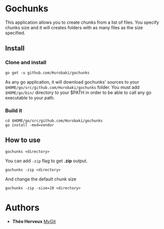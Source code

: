 # Gochunks

This application allows you to create chunks from a list of files. You specify chunks size and it will creates folders with as many files as the size specified.


## Install

### Clone and install

```shell script
go get -u github.com/Hurobaki/gochunks
```

As any go application, it will download gochunks' sources to your `$HOME/go/src/github.com/Hurobaki/gochunks` folder.
You must add `$HOME/go/bin/` directory to your $PATH in order to be able to call any go executable to your path.

### Build it

```shell script
cd $HOME/go/src/github.com/Hurobaki/gochunks
go install -mod=vendor
```

## How to use

```shell script
gochunks <directory>
```

You can add `-zip` flag to get **.zip** output.

```shell script
gochunks -zip <directory>
```

And change the default chunk size

```shell script
gochunks -zip -size=10 <directory>
```

# Authors

*   **Théo Herveux** [MyGit](https://github.com/Hurobaki)